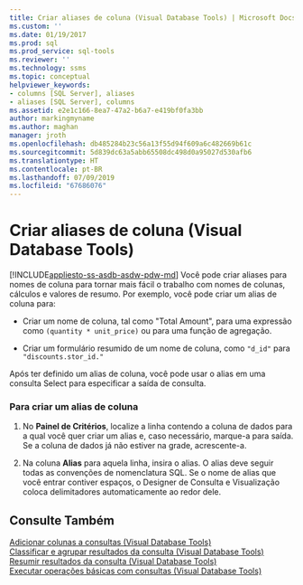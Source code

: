 ```yaml
---
title: Criar aliases de coluna (Visual Database Tools) | Microsoft Docs
ms.custom: ''
ms.date: 01/19/2017
ms.prod: sql
ms.prod_service: sql-tools
ms.reviewer: ''
ms.technology: ssms
ms.topic: conceptual
helpviewer_keywords:
- columns [SQL Server], aliases
- aliases [SQL Server], columns
ms.assetid: e2e1c166-8ea7-47a2-b6a7-e419bf0fa3bb
author: markingmyname
ms.author: maghan
manager: jroth
ms.openlocfilehash: db485284b23c56a13f55d94f609a6c482669b61c
ms.sourcegitcommit: 5d839dc63a5abb65508dc498d0a95027d530afb6
ms.translationtype: HT
ms.contentlocale: pt-BR
ms.lasthandoff: 07/09/2019
ms.locfileid: "67686076"
---
```

# <a name="create-column-aliases-visual-database-tools"></a>Criar aliases de coluna (Visual Database Tools)
[!INCLUDE[appliesto-ss-asdb-asdw-pdw-md](../../includes/appliesto-ss-asdb-asdw-pdw-md.md)]
Você pode criar aliases para nomes de coluna para tornar mais fácil o trabalho com nomes de colunas, cálculos e valores de resumo. Por exemplo, você pode criar um alias de coluna para:  
  
-   Criar um nome de coluna, tal como "Total Amount", para uma expressão como `(quantity * unit_price)` ou para uma função de agregação.  
  
-   Criar um formulário resumido de um nome de coluna, como `"d_id"` para `"discounts.stor_id."`  
  
Após ter definido um alias de coluna, você pode usar o alias em uma consulta Select para especificar a saída de consulta.  
  
### <a name="to-create-a-column-alias"></a>Para criar um alias de coluna  
  
1.  No **Painel de Critérios**, localize a linha contendo a coluna de dados para a qual você quer criar um alias e, caso necessário, marque-a para saída. Se a coluna de dados já não estiver na grade, acrescente-a.  
  
2.  Na coluna **Alias** para aquela linha, insira o alias. O alias deve seguir todas as convenções de nomenclatura SQL. Se o nome de alias que você entrar contiver espaços, o Designer de Consulta e Visualização coloca delimitadores automaticamente ao redor dele.  
  
## <a name="see-also"></a>Consulte Também  
[Adicionar colunas a consultas &#40;Visual Database Tools&#41;](../../ssms/visual-db-tools/add-columns-to-queries-visual-database-tools.md)  
[Classificar e agrupar resultados da consulta &#40;Visual Database Tools&#41;](../../ssms/visual-db-tools/sort-and-group-query-results-visual-database-tools.md)  
[Resumir resultados da consulta &#40;Visual Database Tools&#41;](../../ssms/visual-db-tools/summarize-query-results-visual-database-tools.md)  
[Executar operações básicas com consultas &#40;Visual Database Tools&#41;](../../ssms/visual-db-tools/perform-basic-operations-with-queries-visual-database-tools.md)  
  
